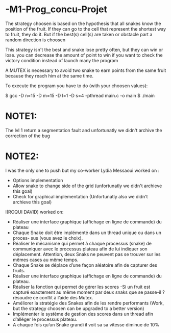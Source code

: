# -M1-Prog_concu-Projet

 The strategy choosen is based on the hypothesis that all snakes know
 the position of the fruit. If they can go to the cell that represent
 the shortest way to fruit, they do it. But if the best(s) cell(s)
 are taken or obstacle part a random direction is choosen
 
 This strategy isn't the best and snake lose pretty often, but they can win or lose.
 you can decrease the amount of point to win if you want to check the victory condition
 instead of launch many the program

 A MUTEX is necessary to avoid two snake to earn points from the same fruit
 because they reach him at the same time.
 
 To execute the program you have to do  (with your choosen values):

 $ gcc -D n=15 -D m=15 -D l=1 -D s=4 -pthread  main.c -o main
 $ ./main
 
 # NOTE1: 
 The lvl 1 return a segmentation fault and unfortunatly we didn't archive the correction of the bug
 
 # NOTE2: 
 I was the only one to push but my co-worker Lydia Messaoui worked on : 
 
  - Options implementation
  - Allow snake to change side of the grid (unfortunatly we didn't archieve this goal)
  - Check for graphical implementation (Unfortunatly also we didn't archieve this goal)

I(ROQUI DAVID) worked on:
- Réaliser une interface graphique (affichage en ligne de commande) du plateau
- Chaque Snake doit être implémenté dans un thread unique ou dans un proces-
sus (vous avez le choix).
- Réaliser le mécanisme qui permet à chaque processus (snake) de communiquer
avec le processus plateau afin de lui indiquer son déplacement. Attention, deux
Snaks ne peuvent pas se trouver sur les mêmes cases au même temps.
- Chaque Snake se déplace d’une façon aléatoire afin de capturer des fruits.
- Réaliser une interface graphique (affichage en ligne de commande) du plateau.
- Réaliser la fonction qui permet de gérer les scores
-Si un fruit est capturé exactement au même moment par deux snaks que se
passe-il ? résoudre ce conflit à l’aide des Mutex.
- Améliorer la stratégie des Snakes afin de les rendre performants (Work, but the strategy choosen can be upgraded to a better version) 
- Implémenter le système de gestion des scores dans un thread afin d’alléger le
processus plateau.
- A chaque fois qu’un Snake grandi il voit sa sa vitesse diminue de 10%
